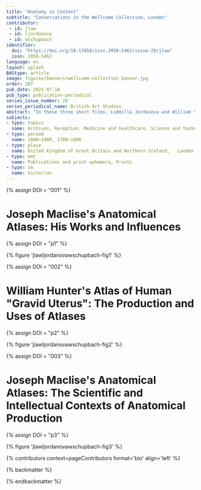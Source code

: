 ```yaml
---
title: "Anatomy in Context"
subtitle: "Conversations in the Wellcome Collection, London"
contributor:
 - id: jlaw
 - id: ljordanova
 - id: wschupbach
identifier:
  doi: "https://doi.org/10.17658/issn.2058-5462/issue-20/jlaw"
  issn: 2058-5462
language: en
layout: splash
BAStype: article
image: figures/banners/wellcome-collection_banner.jpg
order: 207
pub_date: 2021-07-18
pub_type: publication-periodical
series_issue_number: 20
series_periodical_name: British Art Studies
abstract: "In these three short films, Ludmilla Jordanova and William Schupbach discuss the production, use, and circulation of a range of anatomical images and texts from the eighteenth and nineteenth centuries in the Wellcome Collection. With a focus on works by Joseph Maclise and his predecessors, the discussants consider the aesthetic, scientific, and philosophical contexts in which anatomists and artists made images of the inside of the human body. They also discuss the professional networks involved in the production of William Hunter's *The Anatomy of the Human Gravid Uterus*, Richard Quain's *The Anatomy of the Arteries of the Human Body*, Maclise's *Surgical Anatomy*, among others*.* By turning pages, examining binding, deciphering inscriptions, and comparing editions, Jordanova and Schupbach engage with the materiality of the atlases, reminding us that they functioned as both working objects and collectors' items."
subjects:
- type: topics
  name: Archives, Reception, Medicine and healthcare, Science and technology, Aesthetics, The body
- type: period
  name: 1800–1900, 1700–1800
- type: place
  name: United Kingdom of Great Britain and Northern Ireland,	London
- type: mmt
  name: Publications and print ephemera, Prints
- type: sm
  name: Victorian
---
```


{% assign DOI = "001" %}

# Joseph Maclise\'s Anatomical Atlases: His Works and Influences

{% assign DOI = "p1" %}

{% figure 'jlawljordanovawschupbach-fig1' %}

{% assign DOI = "002" %}

# William Hunter\'s Atlas of Human "Gravid Uterus": The Production and Uses of Atlases

{% assign DOI = "p2" %}

{% figure 'jlawljordanovawschupbach-fig2' %}

{% assign DOI = "003" %}

# Joseph Maclise\'s Anatomical Atlases: The Scientific and Intellectual Contexts of Anatomical Production

{% assign DOI = "p3" %}

{% figure 'jlawljordanovawschupbach-fig3' %}

{% contributors context=pageContributors format='bio' align='left' %}

{% backmatter %}

{% endbackmatter %}